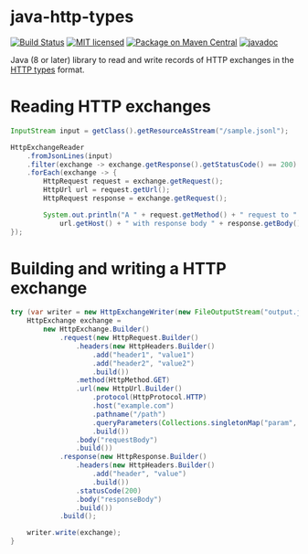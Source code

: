 # java-http-types
[![Build Status](https://github.com/Meeshkan/java-http-types/workflows/Java%20CI/badge.svg)](https://github.com/Meeshkan/java-http-types/actions?query=workflow%3A%22Java+CI%22)
[![MIT licensed](http://img.shields.io/:license-MIT-blue.svg)](LICENSE)
[![Package on Maven Central](https://img.shields.io/maven-central/v/com.meeshkan/http-types)](https://search.maven.org/artifact/com.meeshkan/http-types/)
[![javadoc](https://www.javadoc.io/badge/com.meeshkan/http-types.svg)](https://www.javadoc.io/doc/com.meeshkan/http-types)

Java (8 or later) library to read and write records of HTTP exchanges in the [HTTP types](https://meeshkan.github.io/http-types/) format.

# Reading HTTP exchanges
```java
InputStream input = getClass().getResourceAsStream("/sample.jsonl");

HttpExchangeReader
    .fromJsonLines(input)
    .filter(exchange -> exchange.getResponse().getStatusCode() == 200)
    .forEach(exchange -> {
        HttpRequest request = exchange.getRequest();
        HttpUrl url = request.getUrl();
        HttpRequest response = exchange.getRequest();

        System.out.println("A " + request.getMethod() + " request to " +
            url.getHost() + " with response body " + response.getBody());
});
```

# Building and writing a HTTP exchange
```java
try (var writer = new HttpExchangeWriter(new FileOutputStream("output.jsonl"))) {
    HttpExchange exchange =
        new HttpExchange.Builder()
            .request(new HttpRequest.Builder()
                .headers(new HttpHeaders.Builder()
                    .add("header1", "value1")
                    .add("header2", "value2")
                    .build())
                .method(HttpMethod.GET)
                .url(new HttpUrl.Builder()
                    .protocol(HttpProtocol.HTTP)
                    .host("example.com")
                    .pathname("/path")
                    .queryParameters(Collections.singletonMap("param", "value"))
                    .build())
                .body("requestBody")
                .build())
            .response(new HttpResponse.Builder()
                .headers(new HttpHeaders.Builder()
                    .add("header", "value")
                    .build())
                .statusCode(200)
                .body("responseBody")
                .build())
            .build();

    writer.write(exchange);
}
```
